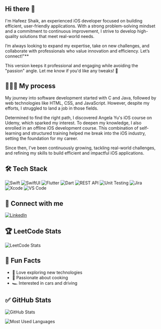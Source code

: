 ## Hi there 👋

I'm Hafeez Shaik, an experienced iOS developer focused on building efficient, user-friendly applications. With a strong problem-solving mindset and a commitment to continuous improvement, I strive to develop high-quality solutions that meet real-world needs.

I’m always looking to expand my expertise, take on new challenges, and collaborate with professionals who value innovation and efficiency. Let’s connect!"**

This version keeps it professional and engaging while avoiding the "passion" angle. Let me know if you'd like any tweaks! 🚀


## 👩🏻‍💻 My process
My journey into software development started with C and Java, followed by web technologies like HTML, CSS, and JavaScript. However, despite my efforts, I struggled to land a job in those fields.

Determined to find the right path, I discovered Angela Yu's iOS course on Udemy, which sparked my interest. To deepen my knowledge, I also enrolled in an offline iOS development course. This combination of self-learning and structured training helped me break into the iOS industry, setting the foundation for my career.

Since then, I've been continuously growing, tackling real-world challenges, and refining my skills to build efficient and impactful iOS applications.

## 🛠 Tech Stack

![Swift](https://img.shields.io/badge/Swift-FA7343?style=for-the-badge&logo=swift&logoColor=white)
![SwiftUI](https://img.shields.io/badge/SwiftUI-0071E3?style=for-the-badge&logo=swift&logoColor=white)
![Flutter](https://img.shields.io/badge/Flutter-02569B?style=for-the-badge&logo=flutter&logoColor=white)
![Dart](https://img.shields.io/badge/Dart-0175C2?style=for-the-badge&logo=dart&logoColor=white)
![REST API](https://img.shields.io/badge/REST%20API-005571?style=for-the-badge&logo=postman&logoColor=white)
![Unit Testing](https://img.shields.io/badge/Unit%20Testing-6DB33F?style=for-the-badge&logo=junit5&logoColor=white)
![Jira](https://img.shields.io/badge/Jira-0052CC?style=for-the-badge&logo=jira&logoColor=white)
![Xcode](https://img.shields.io/badge/Xcode-1575F9?style=for-the-badge&logo=xcode&logoColor=white)
![VS Code](https://img.shields.io/badge/VS%20Code-007ACC?style=for-the-badge&logo=visual-studio-code&logoColor=white)


## 🔗 Connect with me  
[![LinkedIn](https://img.shields.io/badge/LinkedIn-0077B5?style=for-the-badge&logo=linkedin&logoColor=white)](https://www.linkedin.com/in/hafeezullahshaik)

## 🏆 LeetCode Stats  
![LeetCode Stats](https://leetcard.jacoblin.cool/user4618XY?theme=dark&font=Karma&ext=heatmap)  


## 🎯 Fun Facts
- 🚀 Love exploring new technologies
- 🍲 Passionate about cooking
- 🏎️ Interested in cars and driving


## ✅ GitHub Stats
![GitHub Stats](https://github-readme-stats.vercel.app/api?username=hafeezshaik0011&show_icons=true&theme=dark)

![Most Used Languages](https://github-readme-stats.vercel.app/api/top-langs/?username=hafeezshaik0011&layout=compact&theme=dark)

